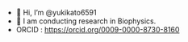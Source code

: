 - 👋 Hi, I’m @yukikato6591
- 👀 I am conducting research in Biophysics.
- ORCID : https://orcid.org/0009-0000-8730-8160
<!---
yukikato6591/yukikato6591 is a ✨ special ✨ repository because its `README.md` (this file) appears on your GitHub profile.
You can click the Preview link to take a look at your changes.
--->
